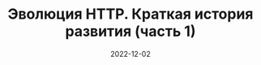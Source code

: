 ---
title: Эволюция HTTP. Краткая история развития (часть 1)
description: Эволюция HTTP. Часть 1. Краткая история развития самого популярного протокола Всемирной паутины
date: 2022-12-02
type: link
source: https://habr.com/ru/companies/sbermarket/articles/703048/
---